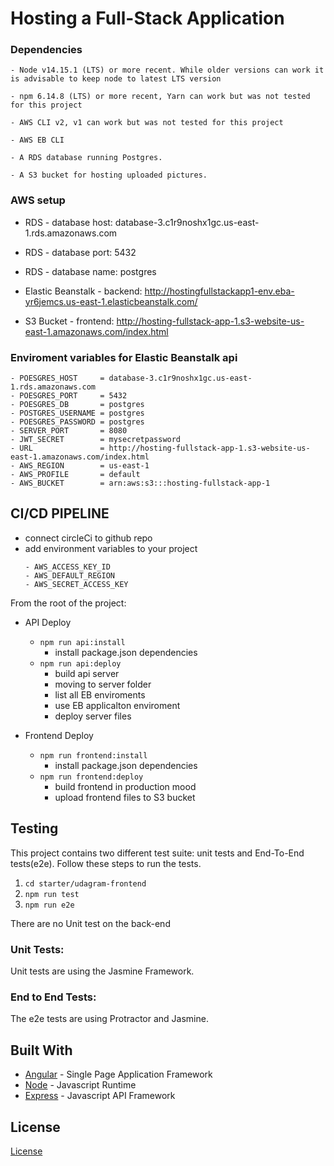 # Hosting a Full-Stack Application

### Dependencies

```
- Node v14.15.1 (LTS) or more recent. While older versions can work it is advisable to keep node to latest LTS version

- npm 6.14.8 (LTS) or more recent, Yarn can work but was not tested for this project

- AWS CLI v2, v1 can work but was not tested for this project

- AWS EB CLI

- A RDS database running Postgres.

- A S3 bucket for hosting uploaded pictures.

```

### AWS setup

- RDS - database host: database-3.c1r9noshx1gc.us-east-1.rds.amazonaws.com
- RDS - database port: 5432
- RDS - database name: postgres

- Elastic Beanstalk - backend: http://hostingfullstackapp1-env.eba-yr6jemcs.us-east-1.elasticbeanstalk.com/

- S3 Bucket - frontend: http://hosting-fullstack-app-1.s3-website-us-east-1.amazonaws.com/index.html

### Enviroment variables for Elastic Beanstalk api

```
- POESGRES_HOST     = database-3.c1r9noshx1gc.us-east-1.rds.amazonaws.com
- POESGRES_PORT     = 5432
- POESGRES_DB       = postgres
- POSTGRES_USERNAME = postgres
- POESGRES_PASSWORD = postgres
- SERVER_PORT       = 8080
- JWT_SECRET        = mysecretpassword
- URL               = http://hosting-fullstack-app-1.s3-website-us-east-1.amazonaws.com/index.html
- AWS_REGION        = us-east-1
- AWS_PROFILE       = default
- AWS_BUCKET        = arn:aws:s3:::hosting-fullstack-app-1

```

## CI/CD PIPELINE

- connect circleCi to github repo
- add environment variables to your project
  ```
  - AWS_ACCESS_KEY_ID
  - AWS_DEFAULT_REGION
  - AWS_SECRET_ACCESS_KEY
  ```

From the root of the project:

- API Deploy

  - `npm run api:install`
    - install package.json dependencies
  - `npm run api:deploy`
    - build api server
    - moving to server folder
    - list all EB enviroments
    - use EB applicalton enviroment
    - deploy server files

- Frontend Deploy
  - `npm run frontend:install`
    - install package.json dependencies
  - `npm run frontend:deploy`
    - build frontend in production mood
    - upload frontend files to S3 bucket

## Testing

This project contains two different test suite: unit tests and End-To-End tests(e2e). Follow these steps to run the tests.

1. `cd starter/udagram-frontend`
1. `npm run test`
1. `npm run e2e`

There are no Unit test on the back-end

### Unit Tests:

Unit tests are using the Jasmine Framework.

### End to End Tests:

The e2e tests are using Protractor and Jasmine.

## Built With

- [Angular](https://angular.io/) - Single Page Application Framework
- [Node](https://nodejs.org) - Javascript Runtime
- [Express](https://expressjs.com/) - Javascript API Framework

## License

[License](LICENSE.txt)

